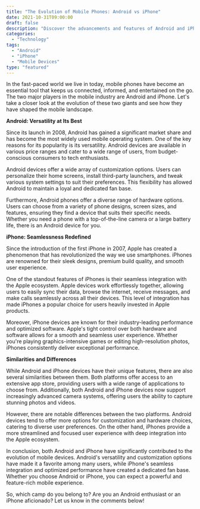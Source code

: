 ```yaml
--- 
title: "The Evolution of Mobile Phones: Android vs iPhone"
date: 2021-10-31T09:00:00 
draft: false 
description: "Discover the advancements and features of Android and iPhone mobile devices, exploring their differences and similarities."
categories: 
  - "Technology"
tags: 
  - "Android"
  - "iPhone"
  - "Mobile Devices"
type: "featured" 
--- 
```


In the fast-paced world we live in today, mobile phones have become an essential tool that keeps us connected, informed, and entertained on the go. The two major players in the mobile industry are Android and iPhone. Let's take a closer look at the evolution of these two giants and see how they have shaped the mobile landscape.

**Android: Versatility at Its Best**

Since its launch in 2008, Android has gained a significant market share and has become the most widely used mobile operating system. One of the key reasons for its popularity is its versatility. Android devices are available in various price ranges and cater to a wide range of users, from budget-conscious consumers to tech enthusiasts.

Android devices offer a wide array of customization options. Users can personalize their home screens, install third-party launchers, and tweak various system settings to suit their preferences. This flexibility has allowed Android to maintain a loyal and dedicated fan base.

Furthermore, Android phones offer a diverse range of hardware options. Users can choose from a variety of phone designs, screen sizes, and features, ensuring they find a device that suits their specific needs. Whether you need a phone with a top-of-the-line camera or a large battery life, there is an Android device for you.

**iPhone: Seamlessness Redefined**

Since the introduction of the first iPhone in 2007, Apple has created a phenomenon that has revolutionized the way we use smartphones. iPhones are renowned for their sleek designs, premium build quality, and smooth user experience.

One of the standout features of iPhones is their seamless integration with the Apple ecosystem. Apple devices work effortlessly together, allowing users to easily sync their data, browse the internet, receive messages, and make calls seamlessly across all their devices. This level of integration has made iPhones a popular choice for users heavily invested in Apple products.

Moreover, iPhone devices are known for their industry-leading performance and optimized software. Apple's tight control over both hardware and software allows for a smooth and seamless user experience. Whether you're playing graphics-intensive games or editing high-resolution photos, iPhones consistently deliver exceptional performance.

**Similarities and Differences**

While Android and iPhone devices have their unique features, there are also several similarities between them. Both platforms offer access to an extensive app store, providing users with a wide range of applications to choose from. Additionally, both Android and iPhone devices now support increasingly advanced camera systems, offering users the ability to capture stunning photos and videos.

However, there are notable differences between the two platforms. Android devices tend to offer more options for customization and hardware choices, catering to diverse user preferences. On the other hand, iPhones provide a more streamlined and focused user experience with deep integration into the Apple ecosystem.

In conclusion, both Android and iPhone have significantly contributed to the evolution of mobile devices. Android's versatility and customization options have made it a favorite among many users, while iPhone's seamless integration and optimized performance have created a dedicated fan base. Whether you choose Android or iPhone, you can expect a powerful and feature-rich mobile experience.

So, which camp do you belong to? Are you an Android enthusiast or an iPhone aficionado? Let us know in the comments below!

